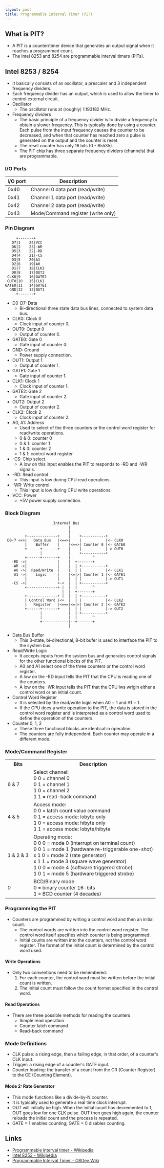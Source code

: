 ```yaml
---
layout: post
title: Programmable Interval Timer (PIT)
---
```


## What is PIT?
- A PIT is a counter/timer device that generates an output signal when it reaches a programmed count.
- The Intel 8253 and 8254 are programmable interval timers (PITs).



## Intel 8253 / 8254
- It basically consists of an oscillator, a prescaler and 3 independent frequency dividers.
- Each frequency divider has an output, which is used to allow the timer to control external circuit.
- Oscillator
	- The oscillator runs at (roughly) 1.193182 MHz.
- Frequency dividers
	- The basic principle of a frequency divider is to divide a frequency to obtain a slower frequency. This is typically done by using a counter. Each pulse from the input frequency causes the counter to be decreased, and when that counter has reached zero a pulse is generated on the output and the counter is reset.
	- The reset counter has only 16 bits (0 - 65535).
	- The PIT chip has three separate frequency dividers (channels) that are programmable.


### I/O Ports
| I/O port | Description                                        |
| -------- | -------------------------------------------------- |
| 0x40     | Channel 0 data port (read/write)                   |
| 0x41     | Channel 1 data port (read/write)                   |
| 0x42     | Channel 2 data port (read/write)                   |
| 0x43     | Mode/Command register (write only)                 |


### Pin Diagram
```
     +-------+
   D7|1    24|VCC
   D6|2    23|-WR
   D5|3    22|-RD
   D4|4    21|-CS
   D3|5    20|A1
   D2|6    19|A0
   D1|7    18|CLK2
   D0|8    17|OUT2
 CLK0|9    16|GATE2
 OUT0|10   15|CLK1
GATE0|11   14|GATE1
  GND|12   13|OUT1
     +-------+
```
- D0-D7: Data
	- Bi-directional three state data bus lines, connected to system data bus.
- CLK0: Clock 0
	- Clock input of counter 0.
- OUT0: Output 0
	- Output of counter 0.
- GATE0: Gate 0
	- Gate input of counter 0.
- GND: Ground
	- Power supply connection.
- OUT1: Output 1
	- Output of counter 1.
- GATE1: Gate 1
	- Gate input of counter 1.
- CLK1: Clock 1
	- Clock input of counter 1.
- GATE2: Gate 2
	- Gate input of counter 2.
- OUT2: Output 2
	- Output of counter 2.
- CLK2: Clock 2
	- Clock input of counter 2.
- A0, A1: Address
	- Used to select of the three counters or the control word register for read/write operations.
	- 0 & 0: counter 0
	- 0 & 1: counter 1
	- 1 & 0: counter 2
	- 1 & 1: control word register
- -CS: Chip select
	- A low on this input enables the PIT to responds to -RD and -WR signals.
- -RD: Read control
	- This input is low during CPU read operations.
- -WR: Write control
	- This input is low during CPU write operations.
- VCC: Power
	- +5V power supply connection.


### Block Diagram
```
                      Internal Bus
                             |
                             |
         +--------------+    |    +-----------+
 D0-7 <=>|   Data Bus   |<==>|    |           |<- CLK0
         |    Buffer    |    |<==>| Counter 0 |<- GATE0
         +------+-------+    |    |           |-> OUT0
                |            |    +-----------+
         +------+-------+    |          ^
   -RD ->|              |    |  +-------+
   -WR ->|              |    |  | +-----------+
    A0 ->|  Read/Write  |    |  | |           |<- CLK1
    A1 ->|    Logic     |    |<=|>| Counter 1 |<- GATE1
         |              |    |  | |           |-> OUT1
   -CS ->|              +-+  |  | +-----------+
         +--------------+ |  |  |       ^
                          |  |  +-------+
         +--------------+ |  |  | +-----------+
         | Control Word |<+  |  | |           |<- CLK2
         |   Register   |<===|<=|>| Counter 2 |<- GATE2
         +------+-------+    |  | |           |-> OUT2
                |            |  | +-----------+
                |            |  |       ^
                +------------|--+-------+
                             |
```
- Data Bus Buffer
	- This 3-state, bi-directional, 8-bit bufer is used to interface the PIT to the system bus.
- Read/Write Logic
	- It accepts inputs from the system bus and generates control signals for the other functional blocks of the PIT.
	- A0 and A1 select one of the three counters or the control word register.
	- A low on the -RD input tells the PIT that the CPU is reading one of the counters.
	- A low on the -WR input tells the PIT that the CPU iws wrigin either a control word or an initial count.
- Control Word Register
	- It is selected by the read/write logic when A0 = 1 and A1 = 1.
	- If the CPU does a write operation to the PIT, the data is stored in the control word register and is interpreted as a control word used to define the operation of the counters.
- Counter 0, 1, 2
	- These three functional blocks are identical in operation.
	- The counters are fully independent. Each counter may operate in a different mode.


### Mode/Command Register
<table>
	<tr>
		<th>Bits</th>
		<th>Description</th>
	</tr>
	<tr>
		<td>6 & 7</td>
		<td>
			Select channel:<br>
			0 0 = channel 0<br>
			0 1 = channel 1<br>
			1 0 = channel 2<br>
			1 1 = read-back command
		</td>
	</tr>
	<tr>
		<td>4 & 5</td>
		<td>
			Access mode:<br>
			0 0 = latch count value command<br>
			0 1 = access mode: lobyte only<br>
			1 0 = access mode: hibyte only<br>
			1 1 = access mode: lobyte/hibyte
		</td>
	</tr>
	<tr>
		<td>1 & 2 & 3</td>
		<td>
			Operating mode:<br>
			0 0 0 = mode 0 (interrupt on terminal count)<br>
			0 0 1 = mode 1 (hardware re-triggerable one-shot)<br>
			x 1 0 = mode 2 (rate generator)<br>
			x 1 1 = mode 3 (square wave generator)<br>
			1 0 0 = mode 4 (software triggered strobe)<br>
			1 0 1 = mode 5 (hardware triggered strobe)
		</td>
	</tr>
	<tr>
		<td>0</td>
		<td>
			BCD/Binary mode:<br>
			0 = binary counter 16-bits<br>
			1 = BCD counter (4 decades)
		</td>
	</tr>
</table>


### Programming the PIT
- Counters are programmed by writing a control word and then an initial count.
	- The control words are written into the control word register. The control word itself specifies which counter is being programmed.
	- Initial counts are written into the counters, not the control word register. The format of the initial count is determined by the control word used.

#### Write Operations
- Only two conventions need to be remembered:
	1. For each counter, the control word must be written before the initial count is written.
	1. The initial count must follow the count format specified in the control word.

#### Read Operations
- There are three possible methods for reading the counters
	- Simple read operation
	- Counter latch command
	- Read-back command


### Mode Definitions
- CLK pulse: a rising edge, then a falling edge, in that order, of a counter's CLK input.
- Trigger: a rising edge of a counter's GATE input.
- Counter loading: the transfer of a count from the CR (Counter Register) to the CE (Counting Element).

#### Mode 2: Rate Generator
- This mode functions like a divide-by-N counter.
- It is typically used to generate a real time clock interrupt.
- OUT will initially be high. When the initial count has decremented to 1, OUT goes low for one CLK pulse. OUT then goes high again, the counter reloads the initial count and the process is repeated.
- GATE = 1 enables counting; GATE = 0 disables counting.


## Links
- [Programmable interval timer - Wikipedia](https://en.wikipedia.org/wiki/Programmable_interval_timer)
- [Intel 8253 - Wikipedia](https://en.wikipedia.org/wiki/Intel_8253)
- [Programmable Interval Timer - OSDev Wiki](https://wiki.osdev.org/Programmable_Interval_Timer)
